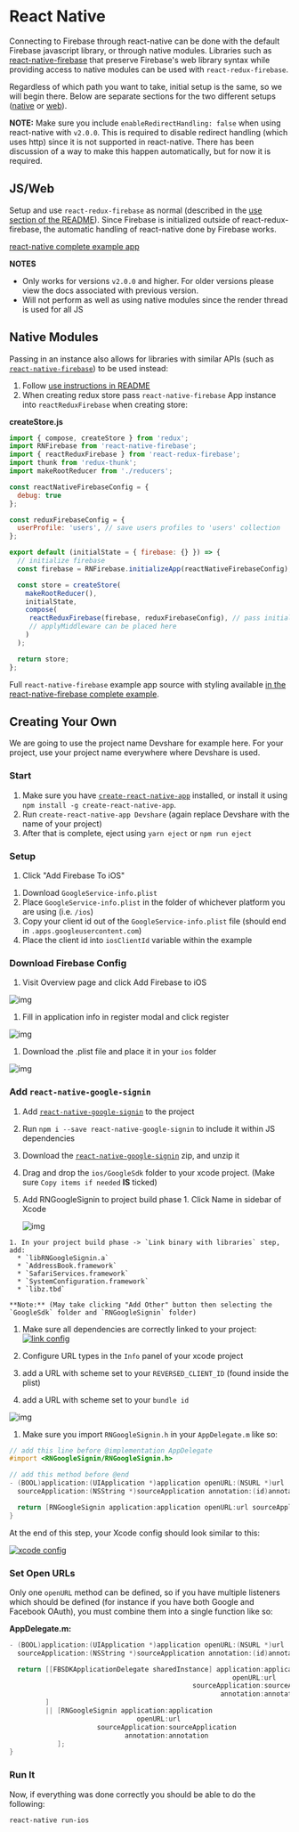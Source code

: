 # React Native

Connecting to Firebase through react-native can be done with the default Firebase javascript library, or through native modules. Libraries such as [react-native-firebase](https://github.com/invertase/react-native-firebase) that preserve Firebase's web library syntax while providing access to native modules can be used with `react-redux-firebase`.

Regardless of which path you want to take, initial setup is the same, so we will begin there. Below are separate sections for the two different setups ([native](#native-modules) or [web](#jsweb)).

**NOTE:** Make sure you include `enableRedirectHandling: false` when using react-native with `v2.0.0`. This is required to disable redirect handling (which uses http) since it is not supported in react-native. There has been discussion of a way to make this happen automatically, but for now it is required.

## JS/Web

Setup and use `react-redux-firebase` as normal (described in the [use section of the README](https://github.com/prescottprue/react-redux-firebase#use)). Since Firebase is initialized outside of react-redux-firebase, the automatic handling of react-native done by Firebase works.

[react-native complete example app](https://github.com/prescottprue/react-redux-firebase/tree/master/examples/complete/react-native)

**NOTES**

* Only works for versions `v2.0.0` and higher. For older versions please view the docs associated with previous version.
* Will not perform as well as using native modules since the render thread is used for all JS

## Native Modules

Passing in an instance also allows for libraries with similar APIs (such as [`react-native-firebase`](https://github.com/invertase/react-native-firebase)) to be used instead:

1. Follow [use instructions in README](https://github.com/prescottprue/react-redux-firebase#use)
1. When creating redux store pass `react-native-firebase` App instance into `reactReduxFirebase` when creating store:

  **createStore.js**
  ```js
  import { compose, createStore } from 'redux';
  import RNFirebase from 'react-native-firebase';
  import { reactReduxFirebase } from 'react-redux-firebase';
  import thunk from 'redux-thunk';
  import makeRootReducer from './reducers';

  const reactNativeFirebaseConfig = {
    debug: true
  };

  const reduxFirebaseConfig = {
    userProfile: 'users', // save users profiles to 'users' collection
  };

  export default (initialState = { firebase: {} }) => {
    // initialize firebase
    const firebase = RNFirebase.initializeApp(reactNativeFirebaseConfig);

    const store = createStore(
      makeRootReducer(),
      initialState,
      compose(
       reactReduxFirebase(firebase, reduxFirebaseConfig), // pass initialized react-native-firebase app instance
       // applyMiddleware can be placed here
      )
    );

    return store;
  };
  ```

Full `react-native-firebase` example app source with styling available [in the react-native-firebase complete example](https://github.com/prescottprue/react-redux-firebase/tree/master/examples/complete/react-native-firebase).

## Creating Your Own

We are going to use the project name Devshare for example here. For your project, use your project name everywhere where Devshare is used.

### Start

1. Make sure you have [`create-react-native-app`](https://github.com/react-community/create-react-native-app) installed, or install it using `npm install -g create-react-native-app`.
1. Run `create-react-native-app Devshare` (again replace Devshare with the name of your project)
1. After that is complete, eject using `yarn eject` or `npm run eject`

### Setup

1. Click "Add Firebase To iOS"
<!-- TODO: Confirm this and get a picture -->
1. Download `GoogleService-info.plist`
1. Place `GoogleService-info.plist` in the folder of whichever platform you are using (i.e. `/ios`)
1. Copy your client id out of the `GoogleService-info.plist` file (should end in `.apps.googleusercontent.com`)
1. Place the client id into `iosClientId` variable within the example

### Download Firebase Config
1. Visit Overview page and click Add Firebase to iOS

  ![img](/docs/static/FirebaseOverview.png)

1. Fill in application info in register modal and click register

  ![img](/docs/static/RegisterApp.png)

1. Download the .plist file and place it in your `ios` folder

  ![img](/docs/static/PlistDownload.png)

### Add `react-native-google-signin`

1. Add [`react-native-google-signin`](https://github.com/devfd/react-native-google-signin) to the project
  1. Run `npm i --save react-native-google-signin` to include it within JS dependencies
  1. Download the [`react-native-google-signin`](https://github.com/devfd/react-native-google-signin) zip, and unzip it
  1. Drag and drop the `ios/GoogleSdk` folder to your xcode project. (Make sure `Copy items if needed` **IS** ticked)
  1. Add RNGoogleSignin to project build phase
    1. Click Name in sidebar of Xcode

        ![img](/docs/static/BuildPhase.png)

    1. In your project build phase -> `Link binary with libraries` step, add:
      * `libRNGoogleSignin.a`
      * `AddressBook.framework`
      * `SafariServices.framework`
      * `SystemConfiguration.framework`
      * `libz.tbd`

    **Note:** (May take clicking "Add Other" button then selecting the `GoogleSdk` folder and `RNGoogleSignin` folder)

1. Make sure all dependencies are correctly linked to your project:
  [![link config](https://github.com/apptailor/react-native-google-signin/raw/master/img/link-config.png)](#config)

1. Configure URL types in the ```Info``` panel of your xcode project
  1. add a URL with scheme set to your ```REVERSED_CLIENT_ID``` (found inside the plist)
  1. add a URL with scheme set to your ```bundle id```

  ![img](/docs/static/UrlTypes.png)

1. Make sure you import `RNGoogleSignin.h` in your `AppDelegate.m` like so:

  ```objectivec
  // add this line before @implementation AppDelegate
  #import <RNGoogleSignin/RNGoogleSignin.h>

  // add this method before @end
  - (BOOL)application:(UIApplication *)application openURL:(NSURL *)url
    sourceApplication:(NSString *)sourceApplication annotation:(id)annotation {

    return [RNGoogleSignin application:application openURL:url sourceApplication:sourceApplication annotation:annotation];
  }

  ```

At the end of this step, your Xcode config should look similar to this:

[![xcode config](https://github.com/apptailor/react-native-google-signin/raw/master/img/url-config.png)](#config)

### Set Open URLs

Only one `openURL` method can be defined, so if you have multiple listeners which should be defined (for instance if you have both Google and Facebook OAuth), you must combine them into a single function like so:

**AppDelegate.m:**

```objectivec
- (BOOL)application:(UIApplication *)application openURL:(NSURL *)url
  sourceApplication:(NSString *)sourceApplication annotation:(id)annotation {

  return [[FBSDKApplicationDelegate sharedInstance] application:application
                                                        openURL:url
                                              sourceApplication:sourceApplication
                                                     annotation:annotation
         ]
         || [RNGoogleSignin application:application
                                openURL:url
                      sourceApplication:sourceApplication
                             annotation:annotation
            ];
}
```

### Run It

Now, if everything was done correctly you should be able to do the following:

```bash
react-native run-ios
```
